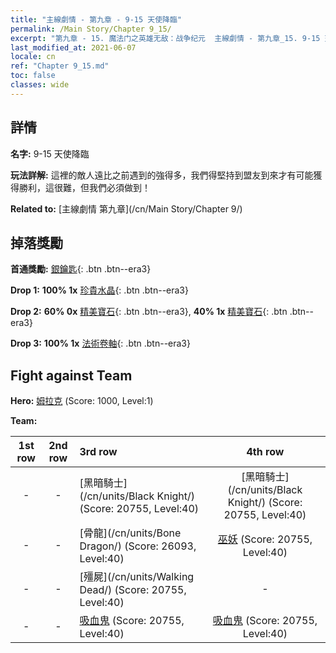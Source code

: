 ```yaml
---
title: "主線劇情 - 第九章 - 9-15 天使降臨"
permalink: /Main Story/Chapter 9_15/
excerpt: "第九章 - 15. 魔法门之英雄无敌：战争纪元  主線劇情 - 第九章_15. 9-15 天使降臨"
last_modified_at: 2021-06-07
locale: cn
ref: "Chapter 9_15.md"
toc: false
classes: wide
---
```


## 詳情

 **名字:** 9-15 天使降臨

 **玩法詳解:** 這裡的敵人遠比之前遇到的強得多，我們得堅持到盟友到來才有可能獲得勝利，這很難，但我們必須做到！

 **Related to:** [主線劇情 第九章](/cn/Main Story/Chapter 9/)

## 掉落獎勵

 **首通獎勵:** [銀鑰匙](/cn/Items/con_693/){: .btn .btn--era3}

 **Drop 1:** **100% 1x** [珍貴水晶](/cn/Items/mat_31/){: .btn .btn--era3}

 **Drop 2:** **60% 0x** [精美寶石](/cn/Items/mat_23/){: .btn .btn--era3}, **40% 1x** [精美寶石](/cn/Items/mat_23/){: .btn .btn--era3}

 **Drop 3:** **100% 1x** [法術卷軸](/cn/Items/con_694/){: .btn .btn--era3}


## Fight against Team
 **Hero:** [姆拉克](/cn/heroes/Mullich/) (Score: 1000, Level:1)

 **Team:**


  | 1st row | 2nd row | 3rd row | 4th row |
  |:----:|:----:|:----|:----:|
  | - | - | [黑暗騎士](/cn/units/Black Knight/) (Score: 20755, Level:40)  | [黑暗騎士](/cn/units/Black Knight/) (Score: 20755, Level:40)  |
  | - | - | [骨龍](/cn/units/Bone Dragon/) (Score: 26093, Level:40)  | [巫妖](/cn/units/Lich/) (Score: 20755, Level:40)  |
  | - | - | [殭屍](/cn/units/Walking Dead/) (Score: 20755, Level:40)  | - |
  | - | - | [吸血鬼](/cn/units/Vampire/) (Score: 20755, Level:40)  | [吸血鬼](/cn/units/Vampire/) (Score: 20755, Level:40)  |


